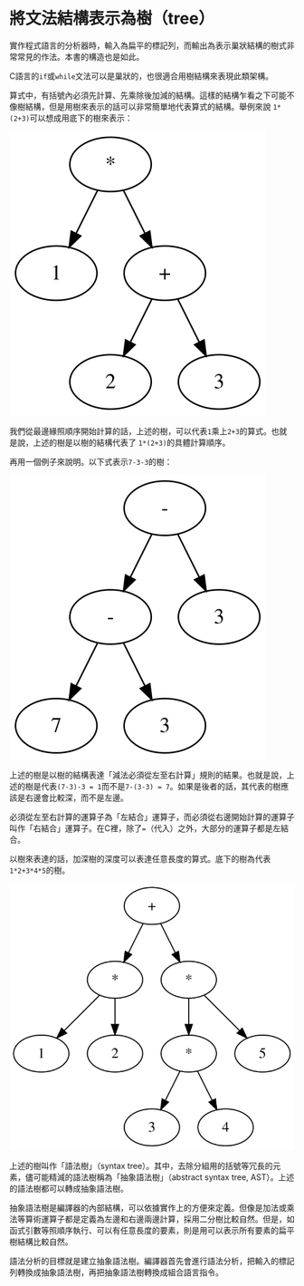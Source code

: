 # 將文法結構表示為樹（tree）

實作程式語言的分析器時，輸入為扁平的標記列，而輸出為表示巢狀結構的樹式非常常見的作法。本書的構造也是如此。

C語言的`if`或`while`文法可以是巢狀的，也很適合用樹結構來表現此類架構。

算式中，有括號內必須先計算、先乘除後加減的結構。這樣的結構乍看之下可能不像樹結構，但是用樹來表示的話可以非常簡單地代表算式的結構。舉例來說 `1*(2+3)`可以想成用底下的樹來表示：

![&#x8868;&#x793A;1\*\(2+3\)&#x7684;&#x6A39;](../../.gitbook/assets/index.svg)

我們從最邊緣照順序開始計算的話，上述的樹，可以代表`1`乘上`2+3`的算式。也就是說，上述的樹是以樹的結構代表了 `1*(2+3)`的具體計算順序。

再用一個例子來說明。以下式表示`7-3-3`的樹：

![&#x8868;&#x793A;7-3-3&#x7684;&#x6A39;](../../.gitbook/assets/index%20%281%29.svg)

上述的樹是以樹的結構表達「減法必須從左至右計算」規則的結果。也就是說，上述的樹是代表`(7-3)-3 = 1`而不是`7-(3-3) = 7`。如果是後者的話，其代表的樹應該是右邊會比較深，而不是左邊。

必須從左至右計算的運算子為「左結合」運算子，而必須從右邊開始計算的運算子叫作「右結合」運算子。在C裡，除了`=`（代入）之外，大部分的運算子都是左結合。

以樹來表達的話，加深樹的深度可以表達任意長度的算式。底下的樹為代表`1*2+3*4*5`的樹。

![&#x4EE3;&#x8868;1\*2+3\*4\*5&#x7684;&#x6A39;](../../.gitbook/assets/index%20%282%29.svg)

上述的樹叫作「語法樹」（syntax tree）。其中，去除分組用的括號等冗長的元素，儘可能精減的語法樹稱為「抽象語法樹」（abstract syntax tree, AST）。上述的語法樹都可以轉成抽象語法樹。

抽象語法樹是編譯器的內部結構，可以依據實作上的方便來定義。但像是加法或乘法等算術運算子都是定義為左邊和右邊兩邊計算，採用二分樹比較自然。但是，如函式引數等照順序執行、可以有任意長度的要素，則是用可以表示所有要素的扁平樹結構比較自然。

語法分析的目標就是建立抽象語法樹。編譯器首先會進行語法分析，把輸入的標記列轉換成抽象語法樹，再把抽象語法樹轉換成組合語言指令。

